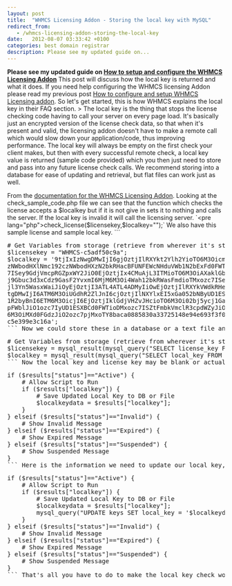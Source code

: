 ```yaml
---
layout: post
title:  "WHMCS Licensing Addon - Storing the local key with MySQL"
redirect_from:
   - /whmcs-licensing-addon-storing-the-local-key
date:   2012-08-07 03:33:42 +0100
categories: best domain registrar
description: Please see my updated guide on...
---
```


**Please see my updated guide on [How to setup and configure the WHMCS Licensing Addon](http://markustenghamn.com/how-to-configure-and-setup-whmcs-licensing-addon-review-how-to "How to configure and setup WHMCS Licensing Addon [Review] [How to]")** This post will discuss how the local key is returned and what it does. If you need help configuring the WHMCS licensing Addon please read my previous post [How to configure and setup WHMCS Licensing addon](http://markustenghamn.com/configure-setup-whmcs-licensing-addon). So let's get started, this is how WHMCS explains the local key in their FAQ section. > The local key is the thing that stops the license checking code having to call your server on every page load. It's basically just an encrypted version of the license check data, so that when it's present and valid, the licensing addon doesn't have to make a remote call which would slow down your application/code, thus improving performance. The local key will always be empty on the first check your client makes, but then with every successful remote check, a local key value is returned (sample code provided) which you then just need to store and pass into any future license check calls. We recommend storing into a database for ease of updating and retrieval, but flat files can work just as well.

 From the [documentation for the WHMCS Licensing Addon](http://anve.to/npIyP "documentation for the WHMCS Licensing Addon"). Looking at the check\_sample\_code.php file we can see that the function which checks the license accepts a $localkey but if it is not give in sets it to nothing and calls the server. If the local key is invalid it will call the licensing server. `<pre lang="php">check_license($licensekey,$localkey="");` We also have this sample license and sample local key. ```
<pre lang="php"># Get Variables from storage (retrieve from wherever it's stored - DB, file, etc...)
$licensekey = "WHMCS-c5adf50c9a";
$localkey = '9tjIxIzNwgDMwIjI6gjOztjIlRXYkt2Ylh2YioTO6M3OicmbpNnblNWasx1cyVmdyV2ccNXZsVHZv1GX
zNWbodHXlNmc192czNWbodHXzN2bkRHacBFUNFEWcNHduVWb1N2bExFd0FWTcNnclNXVcpzQioDM4ozc
7ISey9GdjVmcpRGZpxWY2JiO0EjOztjIx4CMuAjL3ITMioTO6M3OiAXaklGbhZnI6cjOztjI0N3boxWY
j9Gbuc3d3xCdz9GasF2YvxmI6MjM6M3Oi4Wah12bkRWasFmdioTMxozc7ISeshGdu9WTiozN6M3OiUGb
jl3Yn5WasxWaiJiOyEjOztjI3ATL4ATL4ADMyIiOwEjOztjIlRXYkVWdkRHel5mI6ETM6M3OicDMtcDM
tgDMwIjI6ATM6M3OiUGdhR2ZlJnI6cjOztjIlNXYlxEI5xGa052bNByUD1ESXJiO5EjOztjIl1WYuR3Y
1R2byBnI6ETM6M3OicjI6EjOztjIklGdjVHZvJHcioTO6M3Oi02bj5ycj1Ga3BEd0FWbioDNxozc7ICb
pFWblJiO1ozc7IyUD1ESXBCd0FWTioDMxozc7ISZtFmbkVmclR3cpdWZyJiO0EjOztjIlZXa0NWQiojN
6M3OiMXd0FGdzJiO2ozc7pjMxoTY8baca0885830a33725148e94e693f3f073294c0558d38e31f844
c5e399e3c16a';
``` Now we could store these in a database or a text file and update the local key as needed to prevent excessive checks to the remote server. I am going to store mine in a mysql database where I have a table called "keys" with the fields license\_key and local\_key. I will also connect to the mysql database, to see an example of this please see [How to connect to mysql and select a database](http://anve.to/PpEXC " How to connect to mysql and select a database"). Now i will add the license\_key manually to the database, you could do this with an install script or also do it manually, and then leave the local\_key blank, this will be updated automatically during checks. So to begin I change the above code to the following ```
<pre lang="php"># Get Variables from storage (retrieve from wherever it's stored - DB, file, etc...)
$licensekey = mysql_result(mysql_query("SELECT license_key FROM keys LIMIT 1"), 0); //Gets the license key from the database
$localkey = mysql_result(mysql_query("SELECT local_key FROM keys LIMIT 1"), 0); //Gets the local key from the database
``` Now the local key and license key may be blank or actually contain data, it wont create problems for your script either or. However a blank or invalid license key will not activate of course, and a blank or wrong local key will simply cause the remote server to be called and then we will use the returned info to update our local key. The local key should be blank on the first run. Now in our check\_sample\_code.php file you will see the following lines ```
<pre lang="php">if ($results["status"]=="Active") {
    # Allow Script to Run
    if ($results["localkey"]) {
        # Save Updated Local Key to DB or File
        $localkeydata = $results["localkey"];
    }
} elseif ($results["status"]=="Invalid") {
    # Show Invalid Message
} elseif ($results["status"]=="Expired") {
    # Show Expired Message
} elseif ($results["status"]=="Suspended") {
    # Show Suspended Message
}
``` Here is the information we need to update our local key, pay attention to the variable $results\["localkey"\], this will contain your local key that you need to store. So to make the update I simply change the code to the following ```
<pre lang="php">if ($results["status"]=="Active") {
    # Allow Script to Run
    if ($results["localkey"]) {
        # Save Updated Local Key to DB or File
        $localkeydata = $results["localkey"];
        mysql_query("UPDATE keys SET local_key = '$localkeydata'");
    }
} elseif ($results["status"]=="Invalid") {
    # Show Invalid Message
} elseif ($results["status"]=="Expired") {
    # Show Expired Message
} elseif ($results["status"]=="Suspended") {
    # Show Suspended Message
}
``` That's all you have to do to make the local key check work. Easy right? Have any questions or need me to configure something for you feel free to get in touch or leave a comment! **DISCLAIMER: This guide does not focus on security and my mysql statements are considered unsafe and open to SQL injection. For real use please be very careful with this and secure the script especially if it is being used on a clients database.** If you need help configuring the WHMCS licensing Addon please read my previous post [How to configure and setup WHMCS Licensing addon](http://markustenghamn.com/configure-setup-whmcs-licensing-addon).
